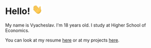 <!--
- 👋 Hi, I’m @vmbytsko
- 👀 I’m interested in ...
- 🌱 I’m currently learning ...
- 💞️ I’m looking to collaborate on ...
- 📫 How to reach me ...
- 😄 Pronouns: ...
- ⚡ Fun fact: ...
-->

<h1>Hello!</a> 
<img src="https://github.com/vmbytsko/vmbytsko/raw/main/images/Hi.gif" height="32"/></h1>

My name is Vyacheslav. I'm 18 years old. I study at Higher School of Economics.

You can look at my resume [here](https://github.com/vmbytsko/vmbytsko/blob/main/resumes/Резюме.pdf) or at my projects [here](https://github.com/vmbytsko/vmbytsko/blob/main/projects.md).
